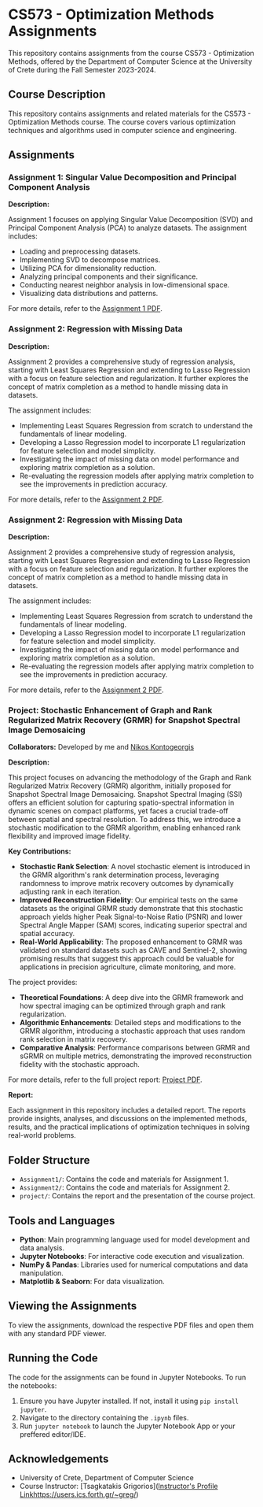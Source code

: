 # CS573 - Optimization Methods Assignments

This repository contains assignments from the course CS573 - Optimization Methods, offered by the Department of Computer Science at the University of Crete during the Fall Semester 2023-2024.

## Course Description

This repository contains assignments and related materials for the CS573 - Optimization Methods course. The course covers various optimization techniques and algorithms used in computer science and engineering.

## Assignments

### Assignment 1: Singular Value Decomposition and Principal Component Analysis

**Description:**

Assignment 1 focuses on applying Singular Value Decomposition (SVD) and Principal Component Analysis (PCA) to analyze datasets. The assignment includes:

- Loading and preprocessing datasets.
- Implementing SVD to decompose matrices.
- Utilizing PCA for dimensionality reduction.
- Analyzing principal components and their significance.
- Conducting nearest neighbor analysis in low-dimensional space.
- Visualizing data distributions and patterns.

For more details, refer to the [Assignment 1 PDF](assignment1/HY573_ex1.pdf).

### Assignment 2: Regression with Missing Data

**Description:**

Assignment 2 provides a comprehensive study of regression analysis, starting with Least Squares Regression and extending to Lasso Regression with a focus on feature selection and regularization. It further explores the concept of matrix completion as a method to handle missing data in datasets.

The assignment includes:

- Implementing Least Squares Regression from scratch to understand the fundamentals of linear modeling.
- Developing a Lasso Regression model to incorporate L1 regularization for feature selection and model simplicity.
- Investigating the impact of missing data on model performance and exploring matrix completion as a solution.
- Re-evaluating the regression models after applying matrix completion to see the improvements in prediction accuracy.

For more details, refer to the [Assignment 2 PDF](assignment2/HY573_ex2.pdf).

### Assignment 2: Regression with Missing Data

**Description:**

Assignment 2 provides a comprehensive study of regression analysis, starting with Least Squares Regression and extending to Lasso Regression with a focus on feature selection and regularization. It further explores the concept of matrix completion as a method to handle missing data in datasets.

The assignment includes:

- Implementing Least Squares Regression from scratch to understand the fundamentals of linear modeling.
- Developing a Lasso Regression model to incorporate L1 regularization for feature selection and model simplicity.
- Investigating the impact of missing data on model performance and exploring matrix completion as a solution.
- Re-evaluating the regression models after applying matrix completion to see the improvements in prediction accuracy.

For more details, refer to the [Assignment 2 PDF](assignment2/HY573_ex2.pdf).

### Project: Stochastic Enhancement of Graph and Rank Regularized Matrix Recovery (GRMR) for Snapshot Spectral Image Demosaicing

**Collaborators:** Developed by me and [Nikos Kontogeorgis](https://github.com/NikosKont)

**Description:**

This project focuses on advancing the methodology of the Graph and Rank Regularized Matrix Recovery (GRMR) algorithm, initially proposed for Snapshot Spectral Image Demosaicing. Snapshot Spectral Imaging (SSI) offers an efficient solution for capturing spatio-spectral information in dynamic scenes on compact platforms, yet faces a crucial trade-off between spatial and spectral resolution. To address this, we introduce a stochastic modification to the GRMR algorithm, enabling enhanced rank flexibility and improved image fidelity.

**Key Contributions:**

- **Stochastic Rank Selection**: A novel stochastic element is introduced in the GRMR algorithm's rank determination process, leveraging randomness to improve matrix recovery outcomes by dynamically adjusting rank in each iteration.
- **Improved Reconstruction Fidelity**: Our empirical tests on the same datasets as the original GRMR study demonstrate that this stochastic approach yields higher Peak Signal-to-Noise Ratio (PSNR) and lower Spectral Angle Mapper (SAM) scores, indicating superior spectral and spatial accuracy.
- **Real-World Applicability**: The proposed enhancement to GRMR was validated on standard datasets such as CAVE and Sentinel-2, showing promising results that suggest this approach could be valuable for applications in precision agriculture, climate monitoring, and more.

The project provides:

- **Theoretical Foundations**: A deep dive into the GRMR framework and how spectral imaging can be optimized through graph and rank regularization.
- **Algorithmic Enhancements**: Detailed steps and modifications to the GRMR algorithm, introducing a stochastic approach that uses random rank selection in matrix recovery.
- **Comparative Analysis**: Performance comparisons between GRMR and sGRMR on multiple metrics, demonstrating the improved reconstruction fidelity with the stochastic approach.

For more details, refer to the full project report: [Project PDF](project/report.pdf).


**Report:**

Each assignment in this repository includes a detailed report. The reports provide insights, analyses, and discussions on the implemented methods, results, and the practical implications of optimization techniques in solving real-world problems.

## Folder Structure

- `Assignment1/`: Contains the code and materials for Assignment 1.
- `Assignment2/`: Contains the code and materials for Assignment 2.
- `project/`: Contains the report and the presentation of the course project.


## Tools and Languages

- **Python**: Main programming language used for model development and data analysis.
- **Jupyter Notebooks**: For interactive code execution and visualization.
- **NumPy & Pandas**: Libraries used for numerical computations and data manipulation.
- **Matplotlib & Seaborn**: For data visualization.

## Viewing the Assignments

To view the assignments, download the respective PDF files and open them with any standard PDF viewer.

## Running the Code

The code for the assignments can be found in Jupyter Notebooks. To run the notebooks:

1. Ensure you have Jupyter installed. If not, install it using `pip install jupyter`.
2. Navigate to the directory containing the `.ipynb` files.
3. Run `jupyter notebook` to launch the Jupyter Notebook App or your preffered editor/IDE.

## Acknowledgements

- University of Crete, Department of Computer Science
- Course Instructor: [Tsagkatakis Grigorios]([Instructor's Profile Link](https://users.ics.forth.gr/~greg/)https://users.ics.forth.gr/~greg/)
